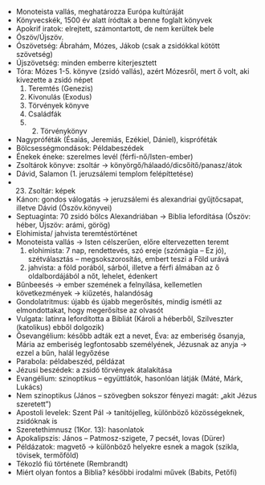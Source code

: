  - Monoteista vallás, meghatározza Európa kultúráját
 - Könyvecskék, 1500 év alatt íródtak a benne foglalt könyvek
 - Apokrif iratok: elrejtett, számontartott, de nem kerültek bele
 - Ószöv/Újszöv.
 - Ószövetség: Ábrahám, Mózes, Jákob (csak a zsidókkal kötött szövetség)
 - Újszövetség: minden emberre kiterjesztett
 - Tóra: Mózes 1-5. könyve (zsidó vallás), azért Mózesről, mert ő volt, aki kivezette a zsidó népet
   1. Teremtés (Genezis)
   2. Kivonulás (Exodus)
   3. Törvények könyve
   4. Családfák
   5. 2. Törvénykönyv
 - Nagypróféták (Ésaiás, Jeremiás, Ezékiel, Dániel), kispróféták
 - Bölcsességmondások: Példabeszédek
 - Énekek éneke: szerelmes levél (férfi-nő/Isten-ember)
 - Zsoltárok könyve: zsoltár -> könyörgő/hálaadó/dicsőítő/panasz/átok
 - Dávid, Salamon (1. jeruzsálemi templom felépíttetése)
 - 23. Zsoltár: képek
 - Kánon: gondos válogatás -> jeruzsálemi és alexandriai gyűjtőcsapat, illetve Dávid (Ószöv.könyvei)
 - Septuaginta: 70 zsidó bölcs Alexandriában -> Biblia lefordítása (Ószöv: héber, Újszöv: arámi, görög)
 - Elohimista/ jahvista teremtéstörténet
 - Monoteista vallás -> Isten célszerűen, előre eltervezetten teremt
    1. elohimista: 7 nap, rendettevés, szó ereje (szómágia – Ez jó), szétválasztás – megsokszorosítás, embert teszi a Föld urává
    2. jahvista: a föld porából, sárból, illetve a férfi álmában az ő oldalbordájából a nőt, lehelet, édenkert
 - Bűnbeesés -> ember szemének a felnyílása, kellemetlen következmények -> kiűzetés, halandóság
 - Gondolatritmus: újabb és újabb megerősítés, mindig ismétli az elmondottakat, hogy megerősítse az olvasót
 - Vulgata: latinra lefordította a Bibliát (Károli a héberből, Szilveszter (katolikus) ebből dolgozik)
 - Ősevangélium: később adták ezt a nevet, Éva: az emberiség ősanyja, Mária az emberiség legfontosabb személyének, Jézusnak az anyja -> ezzel a bűn, halál legyőzése
 - Parabola: példabeszéd, példázat
 - Jézusi beszédek: a zsidó törvények átalakítása
 - Evangélium: szinoptikus – együttlátók, hasonlóan látják (Máté, Márk, Lukács)
 - Nem szinoptikus (János – szövegben sokszor fényezi magát: „akit Jézus szeretett”)
 - Apostoli levelek: Szent Pál -> tanítójelleg, különböző közösségeknek, zsidóknak is
 - Szeretethimnusz (1Kor. 13): hasonlatok
 - Apokalipszis: János – Patmosz-szigete, 7 pecsét, lovas (Dürer)
 - Példázatok: magvető -> különböző helyekre esnek a magok (szikla, tövisek, termőföld)
 - Tékozló fiú története (Rembrandt)
 - Miért olyan fontos a Biblia? későbbi irodalmi művek (Babits, Petőfi)

